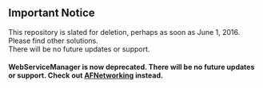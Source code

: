 ## Important Notice
This repository is slated for deletion, perhaps as soon as June 1, 2016.  Please find other solutions.  
There will be no future updates or support. 

#### WebServiceManager is now deprecated. There will be no future updates or support. Check out [AFNetworking](https://github.com/AFNetworking/AFNetworking) instead.
